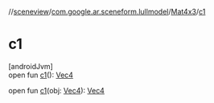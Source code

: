 //[sceneview](../../../index.md)/[com.google.ar.sceneform.lullmodel](../index.md)/[Mat4x3](index.md)/[c1](c1.md)

# c1

[androidJvm]\
open fun [c1](c1.md)(): [Vec4](../-vec4/index.md)

open fun [c1](c1.md)(obj: [Vec4](../-vec4/index.md)): [Vec4](../-vec4/index.md)
